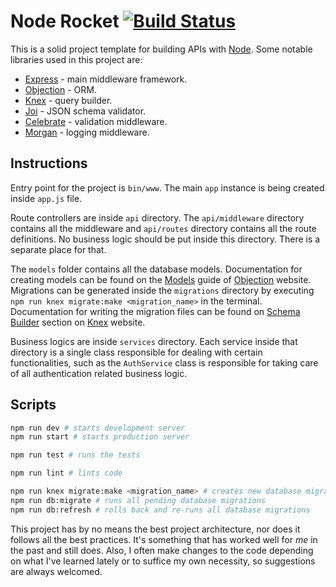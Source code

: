 # Node Rocket [![Build Status](https://travis-ci.com/fhsinchy/node-rocket.svg?branch=master)](https://travis-ci.com/fhsinchy/node-rocket)

This is a solid project template for building APIs with [Node](https://github.com/nodejs/node). Some notable libraries used in this project are:

- [Express](https://github.com/expressjs/express) - main middleware framework.
- [Objection](https://github.com/Vincit/objection.js/) - ORM.
- [Knex](https://github.com/knex/knex) - query builder.
- [Joi](https://github.com/hapijs/joi) - JSON schema validator.
- [Celebrate](https://github.com/arb/celebrate) - validation middleware.
- [Morgan](https://github.com/expressjs/morgan) - logging middleware.

## Instructions

Entry point for the project is `bin/www`. The main `app` instance is being created inside `app.js` file.

Route controllers are inside `api` directory. The `api/middleware` directory contains all the middleware and `api/routes` directory contains all the route definitions. No business logic should be put inside this directory. There is a separate place for that.

The `models` folder contains all the database models. Documentation for creating models can be found on the [Models](https://vincit.github.io/objection.js/guide/models.html) guide of [Objection](https://vincit.github.io/) website. Migrations can be generated inside the `migrations` directory by executing `npm run knex migrate:make <migration_name>` in the terminal. Documentation for writing the migration files can be found on [Schema Builder](http://knexjs.org/#Schema) section on [Knex](http://knexjs.org/) website.

Business logics are inside `services` directory. Each service inside that directory is a single class responsible for dealing with certain functionalities, such as the `AuthService` class is responsible for taking care of all authentication related business logic.

## Scripts

```bash
npm run dev # starts development server
npm run start # starts production server

npm run test # runs the tests

npm run lint # lints code

npm run knex migrate:make <migration_name> # creates new database migration
npm run db:migrate # runs all pending database migrations
npm run db:refresh # rolls back and re-runs all database migrations
```

This project has by no means the best project architecture, nor does it follows all the best practices. It's something that has worked well for _me_ in the past and still does. Also, I often make changes to the code depending on what I've learned lately or to suffice my own necessity, so suggestions are always welcomed.
